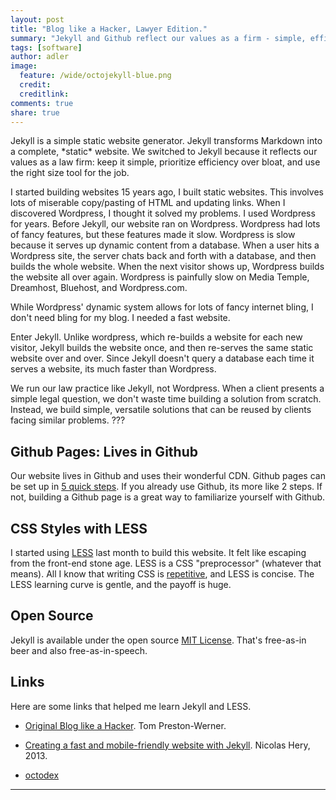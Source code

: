 ```yaml
---
layout: post
title: "Blog like a Hacker, Lawyer Edition."
summary: "Jekyll and Github reflect our values as a firm - simple, efficient & open source solutions."
tags: [software]
author: adler
image:
  feature: /wide/octojekyll-blue.png
  credit:
  creditlink:
comments: true
share: true
---
```



<p class="big-text">Jekyll is a simple static website generator. Jekyll transforms Markdown into a complete, *static* website.  We switched to Jekyll because it reflects our values as a law firm: keep it simple, prioritize efficiency over bloat, and use the right size tool for the job.</p> 

I started building websites 15 years ago, I built static websites. This involves lots of miserable copy/pasting of HTML and updating links. When I discovered Wordpress, I thought it solved my problems. I used Wordpress for years. Before Jekyll, our website ran on Wordpress. Wordpress had lots of fancy features, but these features made it slow. Wordpress is slow because it serves up dynamic content from a database. When a user hits a Wordpress site, the server chats back and forth with a database, and then builds the whole website. When the next visitor shows up, Wordpress builds the website all over again. Wordpress is painfully slow on Media Temple, Dreamhost, Bluehost, and Wordpress.com.

While Wordpress' dynamic system allows for lots of fancy internet bling, I don't need bling for my blog. I needed a fast website. 

Enter Jekyll. Unlike wordpress, which re-builds a website for each new visitor, Jekyll builds the website once, and then re-serves the same static website over and over. Since Jekyll doesn't query a database each time it serves a website, its much faster than Wordpress. 

We run our law practice like Jekyll, not Wordpress. When a client presents a simple legal question, we don't waste time building a solution from scratch. Instead, we build simple, versatile solutions that can be reused by clients facing similar problems. ???


## Github Pages: Lives in Github

Our website lives in Github and uses their wonderful CDN. Github pages can be set up in [5 quick steps](https://pages.github.com/). If you already use Github, its more like 2 steps. If not, building a Github page is a great way to familiarize yourself with Github.  



## CSS Styles with LESS

I started using [LESS](http://lesscss.org/) last month to build this website. It felt like escaping from the front-end stone age. LESS is a CSS "preprocessor" (whatever that means). All I know that writing CSS is [repetitive](http://en.wikipedia.org/wiki/Don't_repeat_yourself), and LESS is concise. The LESS learning curve is gentle, and the payoff is huge. 

## Open Source

Jekyll is available under the open source [MIT License](https://github.com/jekyll/jekyll/blob/master/LICENSE). That's free-as-in beer and also free-as-in-speech. 

## Links

Here are some links that helped me learn Jekyll and LESS. 

* [Original Blog like a Hacker](http://tom.preston-werner.com/2008/11/17/blogging-like-a-hacker.html). Tom Preston-Werner. 

* [Creating a fast and mobile-friendly website with Jekyll](http://nicolashery.com/fast-mobile-friendly-website-with-jekyll/). Nicolas Hery, 2013. 

* [octodex](https://octodex.github.com/)

- - - 
